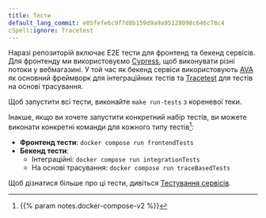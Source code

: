 ```yaml
---
title: Тести
default_lang_commit: e05fefe6c9f7d8b159d9a9a95128098c646c78c4
cSpell:ignore: Tracetest
---
```


Наразі репозиторій включає E2E тести для фронтенд та бекенд сервісів. Для фронтенду ми використовуємо [Cypress](https://www.cypress.io/), щоб виконувати різні потоки у вебмагазині. У той час як бекенд сервіси використовують [AVA](https://avajs.dev) як основний фреймворк для інтеграційних тестів та [Tracetest](https://tracetest.io/) для тестів на основі трасування.

Щоб запустити всі тести, виконайте `make run-tests` з кореневої теки.

Інакше, якщо ви хочете запустити конкретний набір тестів, ви можете виконати конкретні команди для кожного типу тестів[^1]:

- **Фронтенд тести**: `docker compose run frontendTests`
- **Бекенд тести**:
  - Інтеграційні: `docker compose run integrationTests`
  - На основі трасування: `docker compose run traceBasedTests`

Щоб дізнатися більше про ці тести, дивіться [Тестування сервісів](https://github.com/open-telemetry/opentelemetry-demo/tree/main/test).

[^1]: {{% param notes.docker-compose-v2 %}}
